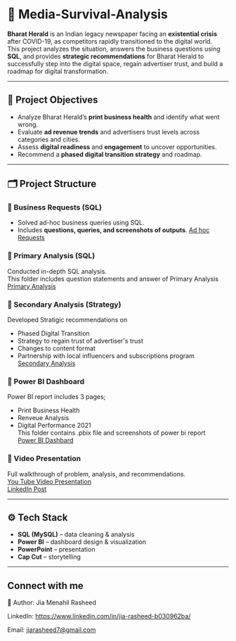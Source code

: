 # 📰 Media-Survival-Analysis 

**Bharat Herald** is an Indian legacy newspaper facing an **existential crisis** after COVID-19, as competitors rapidly transitioned to the digital world.  
This project analyzes the situation, answers the business questions using **SQL**, and provides **strategic recommendations** for Bharat Herald to successfully step into the digital space, regain advertiser trust, and build a roadmap for digital transformation.

---

## 📌 Project Objectives
- Analyze Bharat Herald’s **print business health** and identify what went wrong.
- Evaluate **ad revenue trends** and advertisers trust levels across categories and cities.
- Assess **digital readiness** and **engagement** to uncover opportunities.
- Recommend a **phased digital transition strategy** and roadmap.

---

## 🗂 Project Structure

### 🔹 Business Requests (SQL)
- Solved ad-hoc business queries using SQL.  
- Includes **questions, queries, and screenshots of outputs**. [Ad hoc Requests](https://github.com/Jia-Menahil/Media-Survival-Analysis/tree/main/Ad%20hoc%20Requests)


### 🔹 Primary Analysis (SQL)
Conducted in-depth SQL analysis. <br>
This folder includes question statements and answer of Primary Analysis
[Primary Analysis](https://github.com/Jia-Menahil/Media-Survival-Analysis/tree/main/Primary%20Analysis)


### 🔹 Secondary Analysis (Strategy)
Developed Stratigic recommendations on 
- Phased Digital Transition
- Strategy to regain trust of advertiser's trust
- Changes to content format
- Partnership with local influencers and subscriptions program <br>
[Secondary Analysis](https://github.com/Jia-Menahil/Media-Survival-Analysis/blob/main/Secondary%20Analysis/Secondary%20Analysis%20Answers.pdf)

### 🔹  Power BI Dashboard

Power BI report includes 3 pages; <br>
- Print Business Health
- Renveue Analysis
- Digital Performance 2021 <br>
This folder contains .pbix file and screenshots of power bi report <br>
[Power BI Dashbard](https://github.com/Jia-Menahil/Media-Survival-Analysis/tree/main/Power%20BI%20Dashboard)

### 🔹 Video Presentation

Full walkthrough of problem, analysis, and recommendations. <br>
[You Tube Video Presentation](https://youtu.be/XKdGMBOITao) <br>
[LinkedIn Post](https://www.linkedin.com/feed/update/urn:li:ugcPost:7377589304757334016/)

---

## ⚙️ Tech Stack

- **SQL (MySQL)** – data cleaning & analysis  
- **Power BI** – dashboard design & visualization  
- **PowerPoint** –  presentation
- **Cap Cut** – storytelling 


---

## Connect with me 
🙋 Author: Jia Menahil Rasheed

LinkedIn: https://www.linkedin.com/in/jia-rasheed-b030962ba/

Email: jiarasheed7@gmail.com
